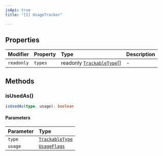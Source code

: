 ```yaml
---
jsApi: true
title: "[I] UsageTracker"

---
```

## Properties

| Modifier | Property | Type | Description |
| :------ | :------ | :------ | :------ |
| `readonly` | `types` | readonly [`TrackableType`](../type-aliases/TrackableType.md)[] | - |

## Methods

### isUsedAs()

```ts
isUsedAs(type, usage): boolean
```

#### Parameters

| Parameter | Type |
| :------ | :------ |
| `type` | [`TrackableType`](../type-aliases/TrackableType.md) |
| `usage` | [`UsageFlags`](../enumerations/UsageFlags.md) |
